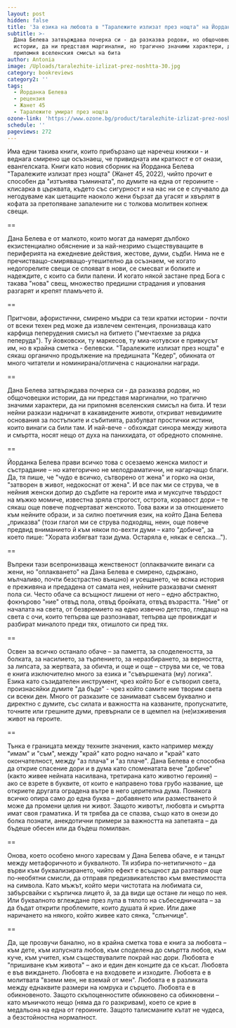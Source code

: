 ```yaml
---
layout: post
hidden: false
title: 'За езика на любовта в "Таралежите излизат през нощта" на Йорданка Белева '
subtitle: >-
  Дана Белева затвърждава почерка си - да разказва родови, но общочовешки
  истории, да ни представя маргинални, но трагично значими характери, да ни
  припомня вселенския смисъл на бита
author: Antonia
image: /Uploads/taralezhite-izlizat-prez-noshtta-30.jpg
category: bookreviews
category2: ''
tags:
  - Йорданка Белева
  - рецензия
  - Жанет 45
  - Таралежите умират през нощта
ozone-link: 'https://www.ozone.bg/product/taralezhite-izlizat-prez-noshtta/'
schedule: ''
pageviews: 272
---
```

Има едни такива книги, които прибързано ще наречеш книжки - и веднага смирено ще осъзнаеш, че привидната им краткост е от онази, евангелската. Книги като новия сборник на Йорданка Белева "Таралежите излизат през нощта" (Жанет 45, 2022), чийто прочит е способен да "изтънява тъмнината", по думите на една от героините - клисарка в църквата, където със сигурност и на нас ни се е случвало да негодуваме как шетащите наоколо жени бързат да угасят и хвърлят в кофата за претопяване запалените ни с толкова молитвен копнеж свещи. 

\==

Дана Белева е от малкото, които могат да намерят дълбоко екзистенциално обяснение и за най-незримо съществуващите в периферията на ежедневие действия, жестове, думи, съдби. Нима не е пречистващо-смиряващо-утешително да осъзнаем, че когато недогорелите свещи се спояват в нови, се смесват и болките и надеждите, с които са били палени. И когато някой застане пред Бога с такава "нова" свещ, множество предишни страдания и упования разгарят и крепят пламъчето й. 

\==

Притчови, афористични, смирено мъдри са тези кратки истории - почти от всеки техен ред може да извлечем сентенция, пронизваща като карфица пеперудения смисъл на битието ("мечтаехме за рядка пеперуда"). Ту йовковски, ту маркесов, ту миа-котувски е привкусът им, но в крайна сметка - белевски. "Таралежите излизат през нощта" е сякаш органично продължение на предишната "Кедер", обикната от много читатели и номинирана/отличена с национални награди. 

\==

Дана Белева затвърждава почерка си - да разказва родови, но общочовешки истории, да ни представя маргинални, но трагично значими характери, да ни припомня вселенския смисъл на бита. И тези нейни разкази надничат в какавидените животи, откриват невидимите основания за постъпките и събитията, разбулват простички истини, които винаги са били там. И най-вече - обхождат синора между живота и смъртта, носят нещо от духа на панихидата, от обредното спомняне.  

\==

Йорданка Белева прави всичко това с осезаемо женска милост и състрадание – но категорично не мелодраматични, не нагарчащо благи. Да, тя пише, че "чудо е всичко, сътворено от жена" и горко на онзи, "затворен в живот, недокоснат от жена". И все пак ми се струва, че в нейния женски допир до съдбите на героите има и муксулче твърдост на мъжко момиче, известна зряла строгост, острота, коравост дори – те сякаш още повече подчертават женското. Това важи и за отношението към нейните образи, и за силно поетичния език, на който Дана Белева „приказва“ (този глагол ми се струва подходящ, неин, още повече предвид вниманието й към някои по-вехти думи – като "добиче", за което пише: "Хората избягват тази дума. Остаряла е, някак е селска...").  

\==

Въпреки тази всепронизваща женственост (оплаквачките винаги са жени, но "оплакването" на Дана Белева е смирено, сдържано, мълчаливо, почти безстрастно външно) и усещането, че всяка история е преживяна и предадена от самата нея, нейните разказвачи сменят пола си. Често обаче са всъщност лишени от него – едно абстрактно, фокнърово "ние" отвъд пола, отвъд бройката, отвъд възрастта. "Ние" от началата на света, от безвремието на едно извечно детство, гледащо на света с очи, които тепърва ще разпознават, тепърва ще провиждат и разбират миналото преди тях, отишлото си пред тях.   

\==

Освен за всичко останало обаче – за паметта, за споделеността, за болката, за насилието, за търпението, за неразбирането, за верността, за липсата, за жертвата, за обичта, и още и още – струва ми се, че това е книга изключително много за езика и "съвършената (му) логика". Езика като съзидателен инструмент, чрез който Бог е сътворил света, произнасяйки думите "да бъде" - чрез който самите ние творим света си всеки ден. Много от разказите се занимават съвсем буквално и директно с думите, със силата и важността на казваните, пропуснатите, точните или грешните думи, превърнали се в щемпел на (не)изживения живот на героите. 

\==

Тънка е границата между техните значения, както например между "имам" и "съм", между "край" като родно начало и "край" като окончателност, между "аз плача" и "аз плаче". Дана Белева е способна да открие спасение дори и в дума като споменатата вече "добиче" (както живее нейната насилвана, третирана като животно героиня) – ако се взрете в буквите, от които е направено това грубо название, ще откриете другата оградена вътре в него церителна дума. Понякога всичко опира само до една буква – добавянето или разместването й може да промени целия ни живот. Защото животът, любовта и смъртта имат своя граматика. И тя трябва да се спазва, също като в онези до болка познати, анекдотични примери за важността на запетаята – да бъдеше обесен или да бъдеш помилван.  

\==

Онова, което особено много харесвам у Дана Белева обаче, е и танцът между метафоричното и буквалното. Тя избира по-нетипичното – да върви към буквализирането, чийто ефект е всъщност да разтваря още по-необятни смисли, да отправя предизвикателство към вместимостта на символа. Като мъжът, който мери чистотата на любимата си, забърсвайки с кърпичка лицето й, за да види ще остане ли нещо по нея. Или буквалното вглеждане през лупа в тялото на събеседничката – за да бъдат открити проблемите, които душата й крие. Или даже наричането на някого, който живее като сянка, "слънчице".

\==

Да, ще прозвучи банално, но в крайна сметка това е книга за любовта – към дете, към изпусната любов, към споделена до смъртта любов, към куче, към учител, към съществувалите покрай нас дори. Любовта е "пришиване към живота" – ако и един ден конците да се късат. Любовта е във виждането. Любовта е на входовете и изходите. Любовта е в молитвата "вземи мен, не вземай от мен". Любовта е в разликата между еднаквите размери на юмрука и сърцето. Любовта е в обикновеното. Защото скъпоценностите обикновено са обикновени – като мъничкото нещо (няма да го разкривам), което се крие в медальона на една от героините. Защото талисманите кътат не чудеса, а безстойностна нормалност.